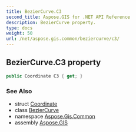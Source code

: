 ```yaml
---
title: BezierCurve.C3
second_title: Aspose.GIS for .NET API Reference
description: BezierCurve property. 
type: docs
weight: 50
url: /net/aspose.gis.common/beziercurve/c3/
---
```

## BezierCurve.C3 property

```csharp
public Coordinate C3 { get; }
```

### See Also

* struct [Coordinate](../../coordinate/)
* class [BezierCurve](../)
* namespace [Aspose.Gis.Common](../../beziercurve/)
* assembly [Aspose.GIS](../../../)


